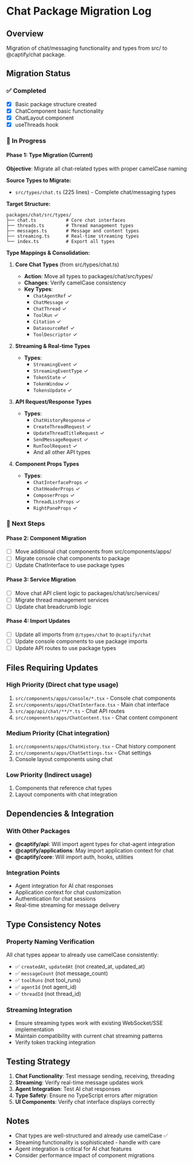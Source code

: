 # Chat Package Migration Log

## Overview

Migration of chat/messaging functionality and types from src/ to @captify/chat package.

## Migration Status

### ✅ Completed

- [x] Basic package structure created
- [x] ChatComponent basic functionality
- [x] ChatLayout component
- [x] useThreads hook

### 🔄 In Progress

#### **Phase 1: Type Migration (Current)**

**Objective**: Migrate all chat-related types with proper camelCase naming

**Source Types to Migrate:**

- `src/types/chat.ts` (225 lines) - Complete chat/messaging types

**Target Structure:**

```
packages/chat/src/types/
├── chat.ts           # Core chat interfaces
├── threads.ts        # Thread management types
├── messages.ts       # Message and content types
├── streaming.ts      # Real-time streaming types
└── index.ts          # Export all types
```

**Type Mappings & Consolidation:**

1. **Core Chat Types** (from src/types/chat.ts)

   - **Action**: Move all types to packages/chat/src/types/
   - **Changes**: Verify camelCase consistency
   - **Key Types**:
     - `ChatAgentRef` ✓
     - `ChatMessage` ✓
     - `ChatThread` ✓
     - `ToolRun` ✓
     - `Citation` ✓
     - `DatasourceRef` ✓
     - `ToolDescriptor` ✓

2. **Streaming & Real-time Types**

   - **Types**:
     - `StreamingEvent` ✓
     - `StreamingEventType` ✓
     - `TokenState` ✓
     - `TokenWindow` ✓
     - `TokensUpdate` ✓

3. **API Request/Response Types**

   - **Types**:
     - `ChatHistoryResponse` ✓
     - `CreateThreadRequest` ✓
     - `UpdateThreadTitleRequest` ✓
     - `SendMessageRequest` ✓
     - `RunToolRequest` ✓
     - And all other API types

4. **Component Props Types**
   - **Types**:
     - `ChatInterfaceProps` ✓
     - `ChatHeaderProps` ✓
     - `ComposerProps` ✓
     - `ThreadListProps` ✓
     - `RightPaneProps` ✓

### 🎯 Next Steps

#### **Phase 2: Component Migration**

- [ ] Move additional chat components from src/components/apps/
- [ ] Migrate console chat components to package
- [ ] Update ChatInterface to use package types

#### **Phase 3: Service Migration**

- [ ] Move chat API client logic to packages/chat/src/services/
- [ ] Migrate thread management services
- [ ] Update chat breadcrumb logic

#### **Phase 4: Import Updates**

- [ ] Update all imports from `@/types/chat` to `@captify/chat`
- [ ] Update console components to use package imports
- [ ] Update API routes to use package types

## Files Requiring Updates

### High Priority (Direct chat type usage)

1. `src/components/apps/console/*.tsx` - Console chat components
2. `src/components/apps/ChatInterface.tsx` - Main chat interface
3. `src/app/api/chat/**/*.ts` - Chat API routes
4. `src/components/apps/ChatContent.tsx` - Chat content component

### Medium Priority (Chat integration)

1. `src/components/apps/ChatHistory.tsx` - Chat history component
2. `src/components/apps/ChatSettings.tsx` - Chat settings
3. Console layout components using chat

### Low Priority (Indirect usage)

1. Components that reference chat types
2. Layout components with chat integration

## Dependencies & Integration

### With Other Packages

- **@captify/api**: Will import agent types for chat-agent integration
- **@captify/applications**: May import application context for chat
- **@captify/core**: Will import auth, hooks, utilities

### Integration Points

- Agent integration for AI chat responses
- Application context for chat customization
- Authentication for chat sessions
- Real-time streaming for message delivery

## Type Consistency Notes

### Property Naming Verification

All chat types appear to already use camelCase consistently:

- ✅ `createdAt`, `updatedAt` (not created_at, updated_at)
- ✅ `messageCount` (not message_count)
- ✅ `toolRuns` (not tool_runs)
- ✅ `agentId` (not agent_id)
- ✅ `threadId` (not thread_id)

### Streaming Integration

- Ensure streaming types work with existing WebSocket/SSE implementation
- Maintain compatibility with current chat streaming patterns
- Verify token tracking integration

## Testing Strategy

1. **Chat Functionality**: Test message sending, receiving, threading
2. **Streaming**: Verify real-time message updates work
3. **Agent Integration**: Test AI chat responses
4. **Type Safety**: Ensure no TypeScript errors after migration
5. **UI Components**: Verify chat interface displays correctly

## Notes

- Chat types are well-structured and already use camelCase ✅
- Streaming functionality is sophisticated - handle with care
- Agent integration is critical for AI chat features
- Consider performance impact of component migrations

